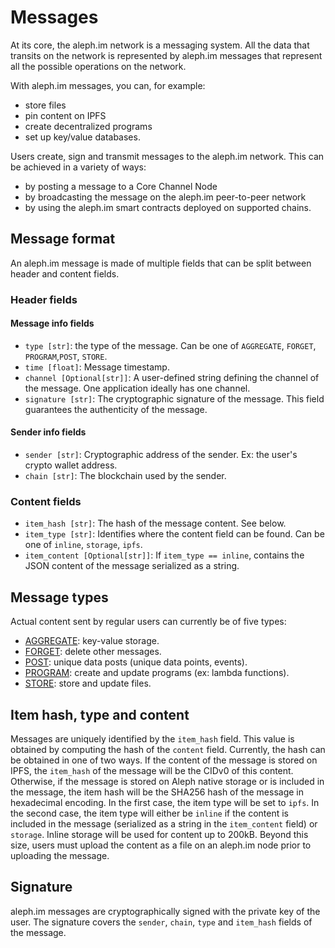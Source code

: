 # Messages

At its core, the aleph.im network is a messaging system.
All the data that transits on the network is represented by aleph.im messages that represent
all the possible operations on the network.

With aleph.im messages, you can, for example:
* store files
* pin content on IPFS
* create decentralized programs
* set up key/value databases.

Users create, sign and transmit messages to the aleph.im network.
This can be achieved in a variety of ways:

* by posting a message to a Core Channel Node
* by broadcasting the message on the aleph.im peer-to-peer network
* by using the aleph.im smart contracts deployed on supported chains.

## Message format

An aleph.im message is made of multiple fields that can be split between header and content fields.

### Header fields

#### Message info fields

* `type [str]`: the type of the message. Can be one of `AGGREGATE`, `FORGET`, `PROGRAM`,`POST`, `STORE`.
* `time [float]`: Message timestamp.
* `channel [Optional[str]]`: A user-defined string defining the channel of the message. One application ideally has one channel.
* `signature [str]`: The cryptographic signature of the message. This field guarantees the authenticity of the message.

#### Sender info fields

* `sender [str]`: Cryptographic address of the sender. Ex: the user's crypto wallet address.
* `chain [str]`: The blockchain used by the sender.

### Content fields

* `item_hash [str]`: The hash of the message content. See below.
* `item_type [str]`: Identifies where the content field can be found. Can be one of `inline`, `storage`, `ipfs`.
* `item_content [Optional[str]]`: If `item_type == inline`, contains the JSON content of the message serialized as a string.

## Message types

Actual content sent by regular users can currently be of five types:

- [AGGREGATE](./messages/aggregate.md): key-value storage.
- [FORGET](./messages/forget.md): delete other messages.
- [POST](./messages/post.md): unique data posts (unique data points, events).
- [PROGRAM](./messages/program.md): create and update programs (ex: lambda functions).
- [STORE](./messages/store.md): store and update files.


## Item hash, type and content

Messages are uniquely identified by the `item_hash` field. 
This value is obtained by computing the hash of the `content` field. 
Currently, the hash can be obtained in one of two ways. 
If the content of the message is stored on IPFS, the `item_hash` of the message will be the CIDv0 of this content. 
Otherwise, if the message is stored on Aleph native storage or is included in the message, the item hash will be 
the SHA256 hash of the message in hexadecimal encoding. 
In the first case, the item type will be set to `ipfs`. 
In the second case, the item type will either be `inline` if the content is included in the message (serialized as a
string in the `item_content` field) or `storage`. 
Inline storage will be used for content up to 200kB. Beyond this size, users must upload the content as a file 
on an aleph.im node prior to uploading the message.

## Signature

aleph.im messages are cryptographically signed with the private key of the user. 
The signature covers the `sender`, `chain`, `type` and `item_hash` fields of the message.
